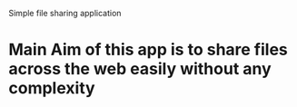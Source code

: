 Simple file sharing application 

# Main Aim of this app is to share files across the web easily without any complexity
